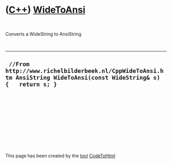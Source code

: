 



 

 

 

 

 

([C++](Cpp.htm)) [WideToAnsi](CppWideToAnsi.htm)
================================================

 

Converts a WideString to AnsiString

 

  -----------------------------------------------------------------------------------------------------------------------
  ` //From http://www.richelbilderbeek.nl/CppWideToAnsi.htm AnsiString WideToAnsi(const WideString& s) {   return s; }`
  -----------------------------------------------------------------------------------------------------------------------

 

 

 

 

 





 




This page has been created by the [tool](Tools.htm)
[CodeToHtml](ToolCodeToHtml.htm)

